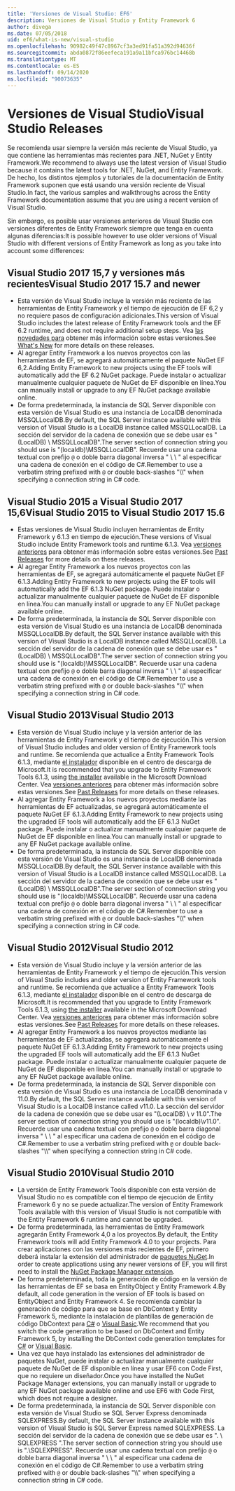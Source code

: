 ```yaml
---
title: 'Versiones de Visual Studio: EF6'
description: Versiones de Visual Studio y Entity Framework 6
author: divega
ms.date: 07/05/2018
uid: ef6/what-is-new/visual-studio
ms.openlocfilehash: 90982c49f47c8967cf3a3ed91fa51a392d94636f
ms.sourcegitcommit: abda0872f86eefeca191a9a11bfca976bc14468b
ms.translationtype: MT
ms.contentlocale: es-ES
ms.lasthandoff: 09/14/2020
ms.locfileid: "90073635"
---
```

# <a name="visual-studio-releases"></a><span data-ttu-id="864b2-103">Versiones de Visual Studio</span><span class="sxs-lookup"><span data-stu-id="864b2-103">Visual Studio Releases</span></span>

<span data-ttu-id="864b2-104">Se recomienda usar siempre la versión más reciente de Visual Studio, ya que contiene las herramientas más recientes para .NET, NuGet y Entity Framework.</span><span class="sxs-lookup"><span data-stu-id="864b2-104">We recommend to always use the latest version of Visual Studio because it contains the latest tools for .NET, NuGet, and Entity Framework.</span></span>
<span data-ttu-id="864b2-105">De hecho, los distintos ejemplos y tutoriales de la documentación de Entity Framework suponen que está usando una versión reciente de Visual Studio.</span><span class="sxs-lookup"><span data-stu-id="864b2-105">In fact, the various samples and walkthroughs across the Entity Framework documentation assume that you are using a recent version of Visual Studio.</span></span>

<span data-ttu-id="864b2-106">Sin embargo, es posible usar versiones anteriores de Visual Studio con versiones diferentes de Entity Framework siempre que tenga en cuenta algunas diferencias:</span><span class="sxs-lookup"><span data-stu-id="864b2-106">It is possible however to use older versions of Visual Studio with different versions of Entity Framework as long as you take into account some differences:</span></span>

## <a name="visual-studio-2017-157-and-newer"></a><span data-ttu-id="864b2-107">Visual Studio 2017 15,7 y versiones más recientes</span><span class="sxs-lookup"><span data-stu-id="864b2-107">Visual Studio 2017 15.7 and newer</span></span>

- <span data-ttu-id="864b2-108">Esta versión de Visual Studio incluye la versión más reciente de las herramientas de Entity Framework y el tiempo de ejecución de EF 6,2 y no requiere pasos de configuración adicionales.</span><span class="sxs-lookup"><span data-stu-id="864b2-108">This version of Visual Studio includes the latest release of Entity Framework tools and the EF 6.2 runtime, and does not require additional setup steps.</span></span>
<span data-ttu-id="864b2-109">Vea [las novedades para](xref:ef6/what-is-new/index) obtener más información sobre estas versiones.</span><span class="sxs-lookup"><span data-stu-id="864b2-109">See [What's New](xref:ef6/what-is-new/index) for more details on these releases.</span></span>
- <span data-ttu-id="864b2-110">Al agregar Entity Framework a los nuevos proyectos con las herramientas de EF, se agregará automáticamente el paquete NuGet EF 6,2.</span><span class="sxs-lookup"><span data-stu-id="864b2-110">Adding Entity Framework to new projects using the EF tools will automatically add the EF 6.2 NuGet package.</span></span>
<span data-ttu-id="864b2-111">Puede instalar o actualizar manualmente cualquier paquete de NuGet de EF disponible en línea.</span><span class="sxs-lookup"><span data-stu-id="864b2-111">You can manually install or upgrade to any EF NuGet package available online.</span></span>
- <span data-ttu-id="864b2-112">De forma predeterminada, la instancia de SQL Server disponible con esta versión de Visual Studio es una instancia de LocalDB denominada MSSQLLocalDB.</span><span class="sxs-lookup"><span data-stu-id="864b2-112">By default, the SQL Server instance available with this version of Visual Studio is a LocalDB instance called MSSQLLocalDB.</span></span>
<span data-ttu-id="864b2-113">La sección del servidor de la cadena de conexión que se debe usar es "(LocalDB) \\ MSSQLLocalDB".</span><span class="sxs-lookup"><span data-stu-id="864b2-113">The server section of connection string you should use is "(localdb)\\MSSQLLocalDB".</span></span>
<span data-ttu-id="864b2-114">Recuerde usar una cadena textual con prefijo `@` o doble barra diagonal inversa " \\ \\ " al especificar una cadena de conexión en el código de C#.</span><span class="sxs-lookup"><span data-stu-id="864b2-114">Remember to use a verbatim string prefixed with `@` or double back-slashes "\\\\" when specifying a connection string in C# code.</span></span>  


## <a name="visual-studio-2015-to-visual-studio-2017-156"></a><span data-ttu-id="864b2-115">Visual Studio 2015 a Visual Studio 2017 15,6</span><span class="sxs-lookup"><span data-stu-id="864b2-115">Visual Studio 2015 to Visual Studio 2017 15.6</span></span>

- <span data-ttu-id="864b2-116">Estas versiones de Visual Studio incluyen herramientas de Entity Framework y 6.1.3 en tiempo de ejecución.</span><span class="sxs-lookup"><span data-stu-id="864b2-116">These versions of Visual Studio include Entity Framework tools and runtime 6.1.3.</span></span>
<span data-ttu-id="864b2-117">Vea [versiones anteriores](xref:ef6/what-is-new/past-releases#ef-613) para obtener más información sobre estas versiones.</span><span class="sxs-lookup"><span data-stu-id="864b2-117">See [Past Releases](xref:ef6/what-is-new/past-releases#ef-613) for more details on these releases.</span></span>
- <span data-ttu-id="864b2-118">Al agregar Entity Framework a los nuevos proyectos con las herramientas de EF, se agregará automáticamente el paquete NuGet EF 6.1.3.</span><span class="sxs-lookup"><span data-stu-id="864b2-118">Adding Entity Framework to new projects using the EF tools will automatically add the EF 6.1.3 NuGet package.</span></span>
<span data-ttu-id="864b2-119">Puede instalar o actualizar manualmente cualquier paquete de NuGet de EF disponible en línea.</span><span class="sxs-lookup"><span data-stu-id="864b2-119">You can manually install or upgrade to any EF NuGet package available online.</span></span>
- <span data-ttu-id="864b2-120">De forma predeterminada, la instancia de SQL Server disponible con esta versión de Visual Studio es una instancia de LocalDB denominada MSSQLLocalDB.</span><span class="sxs-lookup"><span data-stu-id="864b2-120">By default, the SQL Server instance available with this version of Visual Studio is a LocalDB instance called MSSQLLocalDB.</span></span>
<span data-ttu-id="864b2-121">La sección del servidor de la cadena de conexión que se debe usar es "(LocalDB) \\ MSSQLLocalDB".</span><span class="sxs-lookup"><span data-stu-id="864b2-121">The server section of connection string you should use is "(localdb)\\MSSQLLocalDB".</span></span>
<span data-ttu-id="864b2-122">Recuerde usar una cadena textual con prefijo `@` o doble barra diagonal inversa " \\ \\ " al especificar una cadena de conexión en el código de C#.</span><span class="sxs-lookup"><span data-stu-id="864b2-122">Remember to use a verbatim string prefixed with `@` or double back-slashes "\\\\" when specifying a connection string in C# code.</span></span>  


## <a name="visual-studio-2013"></a><span data-ttu-id="864b2-123">Visual Studio 2013</span><span class="sxs-lookup"><span data-stu-id="864b2-123">Visual Studio 2013</span></span>
- <span data-ttu-id="864b2-124">Esta versión de Visual Studio incluye y la versión anterior de las herramientas de Entity Framework y el tiempo de ejecución.</span><span class="sxs-lookup"><span data-stu-id="864b2-124">This version of Visual Studio includes and older version of Entity Framework tools and runtime.</span></span>
<span data-ttu-id="864b2-125">Se recomienda que actualice a Entity Framework Tools 6.1.3, mediante [el instalador](https://www.microsoft.com/download/details.aspx?id=40762) disponible en el centro de descarga de Microsoft.</span><span class="sxs-lookup"><span data-stu-id="864b2-125">It is recommended that you upgrade to Entity Framework Tools 6.1.3, using [the installer](https://www.microsoft.com/download/details.aspx?id=40762) available in the Microsoft Download Center.</span></span>
<span data-ttu-id="864b2-126">Vea [versiones anteriores](xref:ef6/what-is-new/past-releases#ef-613) para obtener más información sobre estas versiones.</span><span class="sxs-lookup"><span data-stu-id="864b2-126">See [Past Releases](xref:ef6/what-is-new/past-releases#ef-613) for more details on these releases.</span></span>
- <span data-ttu-id="864b2-127">Al agregar Entity Framework a los nuevos proyectos mediante las herramientas de EF actualizadas, se agregará automáticamente el paquete NuGet EF 6.1.3.</span><span class="sxs-lookup"><span data-stu-id="864b2-127">Adding Entity Framework to new projects using the upgraded EF tools will automatically add the EF 6.1.3 NuGet package.</span></span>
<span data-ttu-id="864b2-128">Puede instalar o actualizar manualmente cualquier paquete de NuGet de EF disponible en línea.</span><span class="sxs-lookup"><span data-stu-id="864b2-128">You can manually install or upgrade to any EF NuGet package available online.</span></span>
- <span data-ttu-id="864b2-129">De forma predeterminada, la instancia de SQL Server disponible con esta versión de Visual Studio es una instancia de LocalDB denominada MSSQLLocalDB.</span><span class="sxs-lookup"><span data-stu-id="864b2-129">By default, the SQL Server instance available with this version of Visual Studio is a LocalDB instance called MSSQLLocalDB.</span></span>
<span data-ttu-id="864b2-130">La sección del servidor de la cadena de conexión que se debe usar es "(LocalDB) \\ MSSQLLocalDB".</span><span class="sxs-lookup"><span data-stu-id="864b2-130">The server section of connection string you should use is "(localdb)\\MSSQLLocalDB".</span></span>
<span data-ttu-id="864b2-131">Recuerde usar una cadena textual con prefijo `@` o doble barra diagonal inversa " \\ \\ " al especificar una cadena de conexión en el código de C#.</span><span class="sxs-lookup"><span data-stu-id="864b2-131">Remember to use a verbatim string prefixed with `@` or double back-slashes "\\\\" when specifying a connection string in C# code.</span></span>  

## <a name="visual-studio-2012"></a><span data-ttu-id="864b2-132">Visual Studio 2012</span><span class="sxs-lookup"><span data-stu-id="864b2-132">Visual Studio 2012</span></span>

- <span data-ttu-id="864b2-133">Esta versión de Visual Studio incluye y la versión anterior de las herramientas de Entity Framework y el tiempo de ejecución.</span><span class="sxs-lookup"><span data-stu-id="864b2-133">This version of Visual Studio includes and older version of Entity Framework tools and runtime.</span></span>
<span data-ttu-id="864b2-134">Se recomienda que actualice a Entity Framework Tools 6.1.3, mediante [el instalador](https://www.microsoft.com/download/details.aspx?id=40762) disponible en el centro de descarga de Microsoft.</span><span class="sxs-lookup"><span data-stu-id="864b2-134">It is recommended that you upgrade to Entity Framework Tools 6.1.3, using [the installer](https://www.microsoft.com/download/details.aspx?id=40762) available in the Microsoft Download Center.</span></span>
<span data-ttu-id="864b2-135">Vea [versiones anteriores](xref:ef6/what-is-new/past-releases#ef-613) para obtener más información sobre estas versiones.</span><span class="sxs-lookup"><span data-stu-id="864b2-135">See [Past Releases](xref:ef6/what-is-new/past-releases#ef-613) for more details on these releases.</span></span>
- <span data-ttu-id="864b2-136">Al agregar Entity Framework a los nuevos proyectos mediante las herramientas de EF actualizadas, se agregará automáticamente el paquete NuGet EF 6.1.3.</span><span class="sxs-lookup"><span data-stu-id="864b2-136">Adding Entity Framework to new projects using the upgraded EF tools will automatically add the EF 6.1.3 NuGet package.</span></span>
<span data-ttu-id="864b2-137">Puede instalar o actualizar manualmente cualquier paquete de NuGet de EF disponible en línea.</span><span class="sxs-lookup"><span data-stu-id="864b2-137">You can manually install or upgrade to any EF NuGet package available online.</span></span>
- <span data-ttu-id="864b2-138">De forma predeterminada, la instancia de SQL Server disponible con esta versión de Visual Studio es una instancia de LocalDB denominada v 11.0.</span><span class="sxs-lookup"><span data-stu-id="864b2-138">By default, the SQL Server instance available with this version of Visual Studio is a LocalDB instance called v11.0.</span></span>
<span data-ttu-id="864b2-139">La sección del servidor de la cadena de conexión que se debe usar es "(LocalDB) \\ v 11.0".</span><span class="sxs-lookup"><span data-stu-id="864b2-139">The server section of connection string you should use is "(localdb)\\v11.0".</span></span>
<span data-ttu-id="864b2-140">Recuerde usar una cadena textual con prefijo `@` o doble barra diagonal inversa " \\ \\ " al especificar una cadena de conexión en el código de C#.</span><span class="sxs-lookup"><span data-stu-id="864b2-140">Remember to use a verbatim string prefixed with `@` or double back-slashes "\\\\" when specifying a connection string in C# code.</span></span>  

## <a name="visual-studio-2010"></a><span data-ttu-id="864b2-141">Visual Studio 2010</span><span class="sxs-lookup"><span data-stu-id="864b2-141">Visual Studio 2010</span></span>

- <span data-ttu-id="864b2-142">La versión de Entity Framework Tools disponible con esta versión de Visual Studio no es compatible con el tiempo de ejecución de Entity Framework 6 y no se puede actualizar.</span><span class="sxs-lookup"><span data-stu-id="864b2-142">The version of Entity Framework Tools available with this version of Visual Studio is not compatible with the Entity Framework 6 runtime and cannot be upgraded.</span></span>
- <span data-ttu-id="864b2-143">De forma predeterminada, las herramientas de Entity Framework agregarán Entity Framework 4,0 a los proyectos.</span><span class="sxs-lookup"><span data-stu-id="864b2-143">By default, the Entity Framework tools will add Entity Framework 4.0 to your projects.</span></span>
<span data-ttu-id="864b2-144">Para crear aplicaciones con las versiones más recientes de EF, primero deberá instalar la extensión del administrador de [paquetes NuGet](https://marketplace.visualstudio.com/items?itemName=NuGetTeam.NuGetPackageManager).</span><span class="sxs-lookup"><span data-stu-id="864b2-144">In order to create applications using any newer versions of EF, you will first need to install the [NuGet Package Manager extension](https://marketplace.visualstudio.com/items?itemName=NuGetTeam.NuGetPackageManager).</span></span>
- <span data-ttu-id="864b2-145">De forma predeterminada, toda la generación de código en la versión de las herramientas de EF se basa en EntityObject y Entity Framework 4.</span><span class="sxs-lookup"><span data-stu-id="864b2-145">By default, all code generation in the version of EF tools is based on EntityObject and Entity Framework 4.</span></span>
<span data-ttu-id="864b2-146">Se recomienda cambiar la generación de código para que se base en DbContext y Entity Framework 5, mediante la instalación de plantillas de generación de código DbContext para [C#](https://marketplace.visualstudio.com/items?itemName=EntityFrameworkTeam.EF5xDbContextGeneratorforC) o [Visual Basic](https://marketplace.visualstudio.com/items?itemName=EntityFrameworkTeam.EF5xDbContextGeneratorforVBNET).</span><span class="sxs-lookup"><span data-stu-id="864b2-146">We recommend that you switch the code generation to be based on DbContext and Entity Framework 5, by installing the DbContext code generation templates for [C#](https://marketplace.visualstudio.com/items?itemName=EntityFrameworkTeam.EF5xDbContextGeneratorforC) or [Visual Basic](https://marketplace.visualstudio.com/items?itemName=EntityFrameworkTeam.EF5xDbContextGeneratorforVBNET).</span></span>
- <span data-ttu-id="864b2-147">Una vez que haya instalado las extensiones del administrador de paquetes NuGet, puede instalar o actualizar manualmente cualquier paquete de NuGet de EF disponible en línea y usar EF6 con Code First, que no requiere un diseñador.</span><span class="sxs-lookup"><span data-stu-id="864b2-147">Once you have installed the NuGet Package Manager extensions, you can manually install or upgrade to any EF NuGet package available online and use EF6 with Code First, which does not require a designer.</span></span>
- <span data-ttu-id="864b2-148">De forma predeterminada, la instancia de SQL Server disponible con esta versión de Visual Studio se SQL Server Express denominada SQLEXPRESS.</span><span class="sxs-lookup"><span data-stu-id="864b2-148">By default, the SQL Server instance available with this version of Visual Studio is SQL Server Express named SQLEXPRESS.</span></span>
<span data-ttu-id="864b2-149">La sección del servidor de la cadena de conexión que se debe usar es ". \\ SQLEXPRESS ".</span><span class="sxs-lookup"><span data-stu-id="864b2-149">The server section of connection string you should use is ".\\SQLEXPRESS".</span></span>
<span data-ttu-id="864b2-150">Recuerde usar una cadena textual con prefijo `@` o doble barra diagonal inversa " \\ \\ " al especificar una cadena de conexión en el código de C#.</span><span class="sxs-lookup"><span data-stu-id="864b2-150">Remember to use a verbatim string prefixed with `@` or double back-slashes "\\\\" when specifying a connection string in C# code.</span></span>
